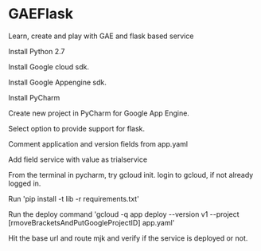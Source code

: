 # GAEFlask
Learn, create and play with GAE and flask based service

Install Python 2.7

Install Google cloud sdk.

Install Google Appengine sdk.

Install PyCharm

Create new project in PyCharm for Google App Engine.

Select option to provide support for flask.

Comment application and version fields from app.yaml

Add field service with value as trialservice

From the terminal in pycharm, try gcloud init.
  login to gcloud, if not already logged in.

Run 'pip install -t lib -r requirements.txt' 

Run the deploy command 'gcloud -q app deploy --version v1 --project [rmoveBracketsAndPutGoogleProjectID] app.yaml'

Hit the base url and route mjk and verify if the service is deployed or not.
